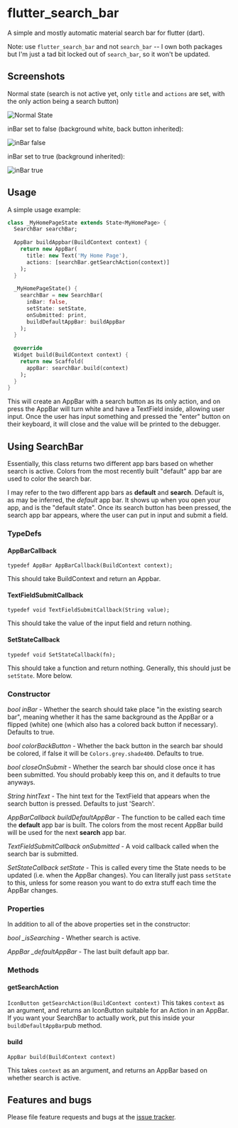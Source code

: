 # flutter_search_bar

A simple and mostly automatic material search bar for flutter (dart).

Note: use `flutter_search_bar` and not `search_bar` -- I own both packages but I'm just a tad bit locked out of `search_bar`, so it won't be updated.

## Screenshots

Normal state (search is not active yet, only `title` and `actions` are set, with the only action being a search button)

![Normal State](http://frozor.io/up/0eytLH6M.png)

inBar set to false (background white, back button inherited): 

![inBar false](http://frozor.io/up/MdswWio.png)

inBar set to true (background inherited):

![inBar true](http://frozor.io/up/FvENH9A.png)

## Usage

A simple usage example:

```dart
class _MyHomePageState extends State<MyHomePage> {
  SearchBar searchBar;
  
  AppBar buildAppbar(BuildContext context) {
    return new AppBar(
      title: new Text('My Home Page'),
      actions: [searchBar.getSearchAction(context)]
    );
  }  
  
  _MyHomePageState() {
    searchBar = new SearchBar(
      inBar: false,
      setState: setState,
      onSubmitted: print,
      buildDefaultAppBar: buildAppBar
    );
  }
  
  @override
  Widget build(BuildContext context) {
    return new Scaffold(
      appBar: searchBar.build(context)
    );
  }
}
```

This will create an AppBar with a search button as its only action, and on press the AppBar will turn white and have a TextField inside, allowing user input. Once the user has input something and pressed the "enter" button on their keyboard, it will close and the value will be printed to the debugger.

## Using SearchBar

Essentially, this class returns two different app bars based on whether search is active. Colors from the most recently built "default" app bar are used to color the search bar.

I may refer to the two different app bars as **default** and **search**. Default is, as may be inferred, the _default_ app bar. It shows up when you open your app, and is the "default state". Once its search button has been pressed, the search app bar appears, where the user can put in input and submit a field. 

### TypeDefs

#### AppBarCallback

`typedef AppBar AppBarCallback(BuildContext context);`

This should take BuildContext and return an Appbar.

#### TextFieldSubmitCallback

`typedef void TextFieldSubmitCallback(String value);`

This should take the value of the input field and return nothing.

#### SetStateCallback

`typedef void SetStateCallback(fn);`

This should take a function and return nothing. Generally, this should just be `setState`. More below.

### Constructor

_bool inBar_ - Whether the search should take place "in the existing search bar", meaning whether it has the same background as the AppBar or a flipped (white) one (which also has a colored back button if necessary). Defaults to true.

_bool colorBackButton_ - Whether the back button in the search bar should be colored, if false it will be `Colors.grey.shade400`. Defaults to true.

_bool closeOnSubmit_ - Whether the search bar should close once it has been submitted. You should probably keep this on, and it defaults to true anyways.

_String hintText_ - The hint text for the TextField that appears when the search button is pressed. Defaults to just 'Search'.

_AppBarCallback buildDefaultAppBar_ - The function to be called each time the **default** app bar is built. The colors from the most recent AppBar build will be used for the next **search** app bar.

_TextFieldSubmitCallback onSubmitted_ - A void callback called when the search bar is submitted.

_SetStateCallback setState_ - This is called every time the State needs to be updated (i.e. when the AppBar changes). You can literally just pass `setState` to this, unless for some reason you want to do extra stuff each time the AppBar changes. 

### Properties

In addition to all of the above properties set in the constructor:

_bool \_isSearching_ - Whether search is active.

_AppBar \_defaultAppBar_ - The last built default app bar.

### Methods

#### getSearchAction
`IconButton getSearchAction(BuildContext context)`
This takes `context` as an argument, and returns an IconButton suitable for an Action in an AppBar. If you want your SearchBar to actually work, put this inside your `buildDefaultAppBar`pub  method.


#### build

`AppBar build(BuildContext context)`

This takes `context` as an argument, and returns an AppBar based on whether search is active.

## Features and bugs

Please file feature requests and bugs at the [issue tracker][tracker].

[tracker]: https://github.com/ArcticZeroo/flutter-search-bar
